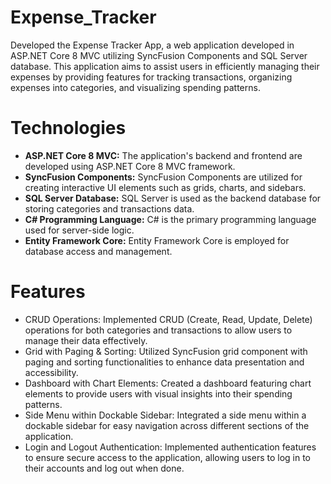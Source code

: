 # Expense_Tracker 
Developed the Expense Tracker App, a web application developed in ASP.NET Core 8 MVC utilizing SyncFusion Components and SQL Server database. This application aims to assist users in efficiently managing their expenses by providing features for tracking transactions, organizing expenses into categories, and visualizing spending patterns.

# Technologies
* **ASP.NET Core 8 MVC:** The application's backend and frontend are developed using ASP.NET Core 8 MVC framework.
* **SyncFusion Components:** SyncFusion Components are utilized for creating interactive UI elements such as grids, charts, and sidebars.
* **SQL Server Database:** SQL Server is used as the backend database for storing categories and transactions data.
* **C# Programming Language:** C# is the primary programming language used for server-side logic.
* **Entity Framework Core:** Entity Framework Core is employed for database access and management.

# Features
* CRUD Operations: Implemented CRUD (Create, Read, Update, Delete) operations for both categories and transactions to allow users to manage their data effectively.
* Grid with Paging & Sorting: Utilized SyncFusion grid component with paging and sorting functionalities to enhance data presentation and accessibility.
* Dashboard with Chart Elements: Created a dashboard featuring chart elements to provide users with visual insights into their spending patterns.
* Side Menu within Dockable Sidebar: Integrated a side menu within a dockable sidebar for easy navigation across different sections of the application.
* Login and Logout Authentication: Implemented authentication features to ensure secure access to the application, allowing users to log in to their accounts and log out when done.

